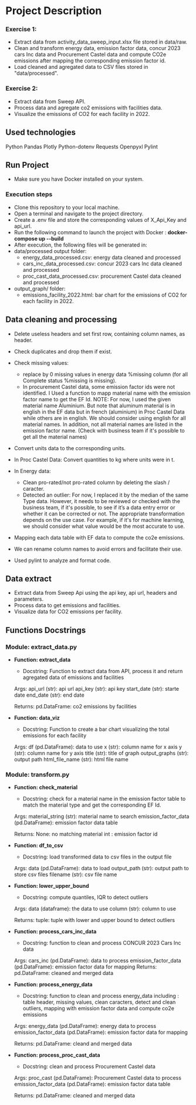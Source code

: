 # Project Description

### Exercise 1: 
  - Extract data from activity_data_sweep_input.xlsx file stored in data/raw.
  - Clean and transform energy data, emission factor data, concur 2023 cars Inc data and Procurement Castel data and compute CO2e emissions after mapping the corresponding emission factor id.
  - Load cleaned and agregated data to CSV files stored in "data/processed".

### Exercise 2: 
  - Extract data from Sweep API.
  - Process data and agregate co2 emissions with facilities data.
  - Visualize the emissions of CO2 for each facility in 2022.


## Used technologies 
Python
Pandas
Plotly
Python-dotenv
Requests
Openpyxl
Pylint

## Run Project

- Make sure you have Docker installed on your system.
### Execution steps
- Clone this repository to your local machine.
- Open a terminal and navigate to the project directory.
- Create a .env file and store the corresponding values of X_Api_Key and api_url.
- Run the following command to launch the project with Docker :  **docker-compose up --build**
-  After execution, the following files will be generated in:
  - data/processed output folder:
    - energy_data_processed.csv: energy data cleaned and processed
    - cars_inc_data_processed.csv: concur 2023 cars Inc data cleaned and processed  
    - proc_cast_data_processed.csv: procurement Castel data cleaned and processed
  - output_graph/ folder:
    - emissions_facility_2022.html: bar chart for the emissions of CO2 for each facility in 2022.



## Data cleaning and processing
  - Delete useless headers and set first row, containing column names, as header.
  - Check duplicates and drop them if exist.
  - Check missing values: 
    - replace by 0 missing values in energy data %missing column (for all Complete status %missing is missing).
    - In procurement Castel data, some emission factor ids were not identified. I Used a function to mapp material name with the emission factor name to get the EF Id. NOTE: For now, I used the given material name Aluminium. But note that aluminum material is in english in the EF data but in french (aluminium) in Proc Castel Data while others are in english. We should consider using english for all material names. In addition, not all material names are listed in the emission factor name. (Check with business team if it's possible to get all the material names)
  - Convert units data to the corresponding units.
  - In Proc Castel Data: Convert quantities to kg where units were in t.
  - In Energy data:
    - Clean pro-rated/not pro-rated column by deleting the slash / caracter.
    - Detected an outlier: For now, I replaced it by the median of the same Type data. However, it needs to be reviewed or checked with the business team, if it's possible, to see if it’s a data entry error or whether it can be corrected or not. The appropriate transformation depends on the use case. For example, if it's for machine learning, we should consider what value would be the most accurate to use.
  
  - Mapping each data table with EF data to compute the co2e emissions.
  - We can rename column names to avoid errors and  facilitate their use. 
  - Used pylint to analyze and format code.

## Data extract

  - Extract data from Sweep Api using the api key, api url, headers and parameters.
  - Process data to get emissions and facilities.
  - Visualize data for CO2 emissions per facility.


## Functions Docstrings

### Module: extract_data.py    
  - **Function: extract_data**
    - Docstring: Function to extract data from API, process it
    and return agregated data of emissions and facilities

    Args:
        api_url (str): api url
        api_key (str): api key
        start_date (str): starte date
        end_date (str): end date

    Returns:
        pd.DataFrame: co2 emissions by facilities
  - **Function: data_viz**
      - Docstring: Function to create a bar chart visualizing
       the total emissions for each facility

    Args:
        df (pd.DataFrame): data to use
        x (str): column name for x axis
        y (str): column name for y axis
        title (str): title of graph
        output_graphs (str): output path
        html_file_name (str): html file name
    

### Module: transform.py
  - **Function: check_material**
    - Docstring: check for a material name in the emission factor table to match the material type and get the corresponding EF Id.

    Args:
        material_string (str): material name to search
        emission_factor_data (pd.DataFrame): emission factor data table

    Returns:
        None: no matching material
        int : emission factor id
    
  - **Function: df_to_csv**
    - Docstring: load transformed data to csv files in the output file

    Args:
        data (pd.DataFrame): data to load
        output_path (str): output path to store csv files
        filename (str): csv file name
    
  - **Function: lower_upper_bound**
    - Docstring: compute quantiles, IQR to detect outliers

    Args:
        data (dataframe): the data to use
        column (str): column to use

    Returns:
        tuple: tuple with lower and upper bound to detect outliers
    
  - **Function: process_cars_inc_data**
    - Docstring: function to clean and process CONCUR 2023 Cars Inc data

    Args:
        cars_inc (pd.DataFrame): data to process
        emission_factor_data (pd.DataFrame): emission factor data for mapping
    Returns:
        pd.DataFrame: cleaned and merged data
    
  - **Function: process_energy_data**
    - Docstring: function to clean and process energy_data including :
       table header, missing values, clean caracters, detect and clean outliers,
       mapping with emission factor data and compute co2e emissions

    Args:
        energy_data (pd.DataFrame): energy data to process
        emission_factor_data (pd.DataFrame): emission factor data for mapping

    Returns:
        pd.DataFrame: cleand and merged data
    
  - **Function: process_proc_cast_data**
    - Docstring: clean and process Procurement Castel data

    Args:
        proc_cast (pd.DataFrame): Procurement Castel data to process
        emission_factor_data (pd.DataFrame): emission factor data table

    Returns:
        pd.DataFrame: cleaned and merged data
    

